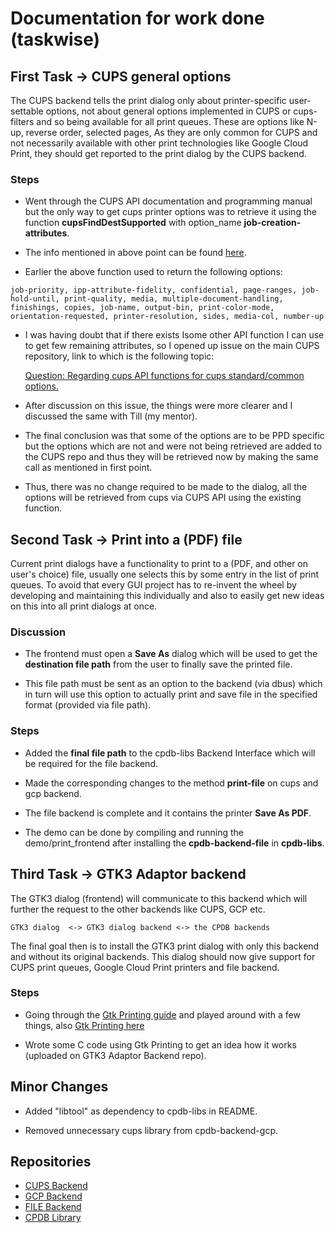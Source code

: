 # Documentation for work done (taskwise)

## First Task -> CUPS general options

The CUPS backend tells the print dialog only about printer-specific user-settable options, not about general options implemented in CUPS or cups-filters and so being available for all print queues. These are options like N-up, reverse order, selected pages, As they are only common for CUPS and not necessarily available with other print technologies like Google Cloud Print, they should get reported to the print dialog by the CUPS backend.

### Steps 

- Went through the CUPS API documentation and programming manual but the only way to get cups printer options was to retrieve it using the function __cupsFindDestSupported__ with option_name __job-creation-attributes__.

- The info mentioned in above point can be found [here](https://www.cups.org/doc/cupspm.html#detailed-destination-information).

- Earlier the above function used to return the following options:

```
job-priority, ipp-attribute-fidelity, confidential, page-ranges, job-hold-until, print-quality, media, multiple-document-handling, finishings, copies, job-name, output-bin, print-color-mode, orientation-requested, printer-resolution, sides, media-col, number-up
```

-  I was having doubt that if there exists Isome other API function I can use to get few remaining attributes, so I opened up issue on the main CUPS repository, link to which is the following topic:

      [Question: Regarding cups API functions for cups standard/common options.](https://github.com/apple/cups/issues/5340)

- After discussion on this issue, the things were more clearer and I discussed the same with Till (my mentor).

- The final conclusion was that some of the options are to be PPD specific but the options which are not and were not being retrieved are added to the CUPS repo and thus they will be retrieved now by making the same call as mentioned in first point.

- Thus, there was no change required to be made to the dialog, all the options will be retrieved from cups via CUPS API using the existing function.


## Second Task -> Print into a (PDF) file

Current print dialogs have a functionality to print to a (PDF, and other on user's choice) file, usually one selects this by some entry in the list of print queues. To avoid that every GUI project has to re-invent the wheel by developing and maintaining this individually and also to easily get new ideas on this into all print dialogs at once.

### Discussion

- The frontend must open a **Save As** dialog which will be used to get the **destination file path** from the user to finally save the printed file.

- This file path must be sent as an option to the backend (via dbus) which in turn will use this option to actually print and save file in the specified format (provided via file path).

### Steps

- Added the **final file path** to the cpdb-libs Backend Interface which will be required for the file backend.

- Made the corresponding changes to the method **print-file** on cups and gcp backend.

- The file backend is complete and it contains the printer **Save As PDF**.

- The demo can be done by compiling and running the demo/print_frontend after installing the **cpdb-backend-file** in **cpdb-libs**.

## Third Task -> GTK3 Adaptor backend

The GTK3 dialog (frontend) will communicate to this backend which will further the request to the other backends like CUPS, GCP etc.

```
GTK3 dialog  <-> GTK3 dialog backend <-> the CPDB backends
```

The final goal then is to install the GTK3 print dialog with only this backend and without its original backends. This dialog should now give support for CUPS print queues, Google Cloud Print printers and file backend.

### Steps

- Going through the [Gtk Printing guide](https://developer.gnome.org/gtk3/stable/Printing.html) and played around with a few things, also [Gtk Printing here](https://www.gnu.org/software/guile-gnome/docs/gtk/html/index.html)

- Wrote some C code using Gtk Printing to get an idea how it works (uploaded on GTK3 Adaptor Backend repo).


## Minor Changes

- Added "libtool" as dependency to cpdb-libs in README.

- Removed unnecessary cups library from cpdb-backend-gcp.

## Repositories

- [CUPS Backend](https://github.com/ayush268/cpdb-backend-cups)
- [GCP Backend](https://github.com/ayush268/cpdb-backend-gcp)
- [FILE Backend](https://github.com/ayush268/cpdb-backend-file)
- [CPDB Library](https://github.com/ayush268/cpdb-libs)
